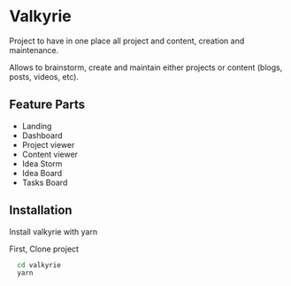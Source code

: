 # Valkyrie

Project to have in one place all project and content, creation and maintenance.

Allows to brainstorm, create and maintain either projects or content (blogs, posts, videos, etc).



## Feature Parts

- Landing
- Dashboard
- Project viewer
- Content viewer
- Idea Storm
- Idea Board
- Tasks Board


## Installation

Install valkyrie with yarn

First, Clone project

```bash
  cd valkyrie
  yarn
```
